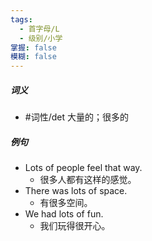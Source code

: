 ```yaml
---
tags:
  - 首字母/L
  - 级别/小学
掌握: false
模糊: false
---
```

##### 词义
- #词性/det  大量的；很多的
##### 例句
- Lots of people feel that way.
	- 很多人都有这样的感觉。
- There was lots of space.
	- 有很多空间。
- We had lots of fun.
	- 我们玩得很开心。